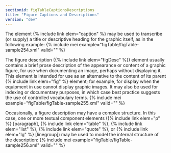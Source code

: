 ```yaml
---
sectionid: figTableCaptionsDescriptions
title: "Figure Captions and Descriptions"
version: "dev"
---
```


The element {% include link elem="caption" %} may be used to transcribe (or supply) a title or descriptive heading for the graphic itself, as in the following example:
{% include mei example="figTable/figTable-sample254.xml" valid="" %}
    
The figure description ({% include link elem="figDesc" %}) element usually contains a brief prose description of the appearance or content of a graphic figure, for use when documenting an image, perhaps without displaying it. This element is intended for use as an alternative to the content of its parent {% include link elem="fig" %} element; for example, for display when the equipment in use cannot display graphic images. It may also be used for indexing or documentary purposes, in which case best practice suggests the use of controlled vocabulary terms.
{% include mei example="figTable/figTable-sample255.xml" valid="" %}
    
Occasionally, a figure description may have a complex structure. In this case, one or more textual component elements ({% include link elem="p" %} [paragraph], {% include link elem="table" %}, {% include link elem="list" %}, {% include link elem="quote" %}, or {% include link elem="lg" %} [linegroup]) may be used to model the internal structure of the description:
{% include mei example="figTable/figTable-sample256.xml" valid="" %}
    